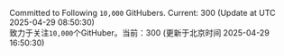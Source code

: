 Committed to Following `10,000` GitHubers. Current: <!-- FOLLOWING_COUNT -->300<!-- FOLLOWING_COUNT --> (Update at UTC <!-- LAST_UPDATED -->2025-04-29 08:50:30<!-- LAST_UPDATED -->)<br>
致力于关注`10,000`个GitHuber。当前：<!-- FOLLOWING_COUNT -->300<!-- FOLLOWING_COUNT --> (更新于北京时间 <!-- LAST_UPDATED_CST -->2025-04-29 16:50:30<!-- LAST_UPDATED_CST -->)
